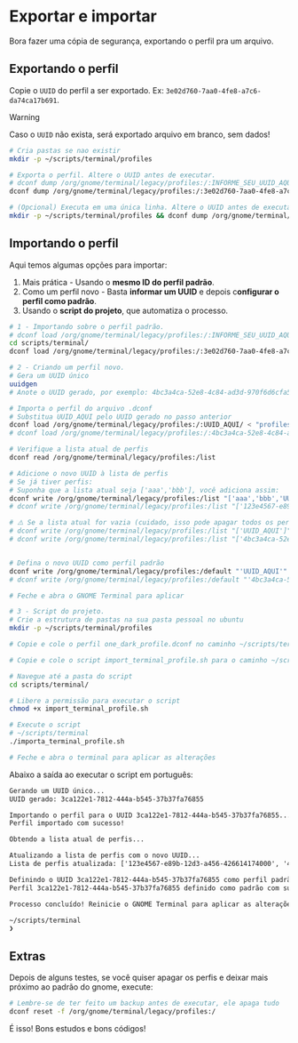 # Exportar e importar

Bora fazer uma cópia de segurança, exportando o perfil pra um arquivo.

## Exportando o perfil

Copie o `UUID` do perfil a ser exportado. Ex: `3e02d760-7aa0-4fe8-a7c6-da74ca17b691`.

> [!WARNING]
>  
> Caso o `UUID` não exista, será exportado arquivo em branco, sem dados!

```bash
# Cria pastas se nao existir
mkdir -p ~/scripts/terminal/profiles

# Exporta o perfil. Altere o UUID antes de executar.
# dconf dump /org/gnome/terminal/legacy/profiles:/:INFORME_SEU_UUID_AQUI_NESSA_PARTE/ > ~/scripts/terminal/profiles/one_dark_profile.dconf
dconf dump /org/gnome/terminal/legacy/profiles:/:3e02d760-7aa0-4fe8-a7c6-da74ca17b691/ > ~/scripts/terminal/profiles/one_dark_profile.dconf

# (Opcional) Executa em uma única linha. Altere o UUID antes de executar.
mkdir -p ~/scripts/terminal/profiles && dconf dump /org/gnome/terminal/legacy/profiles:/:3e02d760-7aa0-4fe8-a7c6-da74ca17b691/ > ~/scripts/terminal/profiles/one_dark_profile.dconf
```

## Importando o perfil

Aqui temos algumas opções para importar:

1. Mais prática - Usando o **mesmo ID do perfil padrão**.
2. Como um perfil novo - Basta **informar um UUID** e depois c**onfigurar o perfil como padrão**.
3. Usando o **script do projeto**, que automatiza o processo.

```bash
# 1 - Importando sobre o perfil padrão. 
# dconf load /org/gnome/terminal/legacy/profiles:/:INFORME_SEU_UUID_AQUI_NESSA_PARTE/ < "profiles/one_dark_profile.dconf"
cd scripts/terminal/
dconf load /org/gnome/terminal/legacy/profiles:/:3e02d760-7aa0-4fe8-a7c6-da74ca17b691/ < "profiles/one_dark_profile.dconf"
```

```bash
# 2 - Criando um perfil novo. 
# Gera um UUID único
uuidgen
# Anote o UUID gerado, por exemplo: 4bc3a4ca-52e8-4c84-ad3d-970f6d6cfa52

# Importa o perfil do arquivo .dconf
# Substitua UUID_AQUI pelo UUID gerado no passo anterior
dconf load /org/gnome/terminal/legacy/profiles:/:UUID_AQUI/ < "profiles/one_dark_profile.dconf"
# dconf load /org/gnome/terminal/legacy/profiles:/:4bc3a4ca-52e8-4c84-ad3d-970f6d6cfa52/ < "profiles/one_dark_profile.dconf"

# Verifique a lista atual de perfis
dconf read /org/gnome/terminal/legacy/profiles:/list

# Adicione o novo UUID à lista de perfis
# Se já tiver perfis:
# Suponha que a lista atual seja ['aaa','bbb'], você adiciona assim:
dconf write /org/gnome/terminal/legacy/profiles:/list "['aaa','bbb','UUID_AQUI']"
# dconf write /org/gnome/terminal/legacy/profiles:/list "['123e4567-e89b-12d3-a456-426614174000','4bc3a4ca-52e8-4c84-ad3d-970f6d6cfa52']"

# ⚠️ Se a lista atual for vazia (cuidado, isso pode apagar todos os perfis atuais):
# dconf write /org/gnome/terminal/legacy/profiles:/list "['UUID_AQUI']"
# dconf write /org/gnome/terminal/legacy/profiles:/list "['4bc3a4ca-52e8-4c84-ad3d-970f6d6cfa52']"


# Defina o novo UUID como perfil padrão
dconf write /org/gnome/terminal/legacy/profiles:/default "'UUID_AQUI'"
# dconf write /org/gnome/terminal/legacy/profiles:/default "'4bc3a4ca-52e8-4c84-ad3d-970f6d6cfa52'"

# Feche e abra o GNOME Terminal para aplicar
```

```bash
# 3 - Script do projeto.
# Crie a estrutura de pastas na sua pasta pessoal no ubuntu
mkdir -p ~/scripts/terminal/profiles

# Copie e cole o perfil one_dark_profile.dconf no caminho ~/scripts/terminal/profiles

# Copie e cole o script import_terminal_profile.sh para o caminho ~/scripts/terminal

# Navegue até a pasta do script
cd scripts/terminal/

# Libere a permissão para executar o script
chmod +x import_terminal_profile.sh

# Execute o script
# ~/scripts/terminal 
./importa_terminal_profile.sh

# Feche e abra o terminal para aplicar as alterações
```
Abaixo a saída ao executar o script em português:

```txt
Gerando um UUID único...
UUID gerado: 3ca122e1-7812-444a-b545-37b37fa76855

Importando o perfil para o UUID 3ca122e1-7812-444a-b545-37b37fa76855...
Perfil importado com sucesso!

Obtendo a lista atual de perfis...

Atualizando a lista de perfis com o novo UUID...
Lista de perfis atualizada: ['123e4567-e89b-12d3-a456-426614174000', '4bc3a4ca-52e8-4c84-ad3d-970f6d6cfa52', '3ca122e1-7812-444a-b545-37b37fa76855']

Definindo o UUID 3ca122e1-7812-444a-b545-37b37fa76855 como perfil padrão...
Perfil 3ca122e1-7812-444a-b545-37b37fa76855 definido como padrão com sucesso!

Processo concluído! Reinicie o GNOME Terminal para aplicar as alterações.

~/scripts/terminal 
❯ 
```

## Extras

Depois de alguns testes, se você quiser apagar os perfis e deixar mais próximo ao padrão do gnome, execute:

```bash
# Lembre-se de ter feito um backup antes de executar, ele apaga tudo
dconf reset -f /org/gnome/terminal/legacy/profiles:/
```

É isso! Bons estudos e bons códigos!